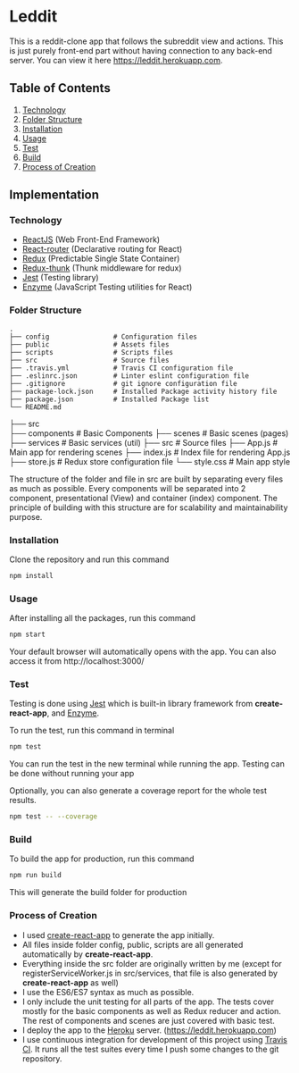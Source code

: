 # Leddit

This is a reddit-clone app that follows the subreddit view and actions.
This is just purely front-end part without having connection to any back-end server.
You can view it here https://leddit.herokuapp.com.

## Table of Contents

1. [Technology](#technology)
2. [Folder Structure](#folderstructure)
3. [Installation](#installation)
4. [Usage](#usage)
5. [Test](#test)
6. [Build](#build)
7. [Process of Creation](#process-of-creation)

## Implementation

### Technology
- [ReactJS](https://github.com/facebook/react) (Web Front-End Framework)
- [React-router](https://github.com/ReactTraining/react-router) (Declarative routing for React)
- [Redux](https://github.com/reactjs/redux) (Predictable Single State Container)
- [Redux-thunk](https://github.com/gaearon/redux-thunk) (Thunk middleware for redux)
- [Jest](https://github.com/facebook/jest) (Testing library)
- [Enzyme](https://github.com/airbnb/enzyme) (JavaScript Testing utilities for React)

### Folder Structure
    .
    ├── config                # Configuration files
    ├── public                # Assets files
    ├── scripts               # Scripts files
    ├── src                   # Source files
    ├── .travis.yml           # Travis CI configuration file
    ├── .eslinrc.json         # Linter eslint configuration file
    ├── .gitignore            # git ignore configuration file
    ├── package-lock.json     # Installed Package activity history file
    ├── package.json          # Installed Package list
    └── README.md

├── src  
    ├── components            # Basic Components
    ├── scenes                # Basic scenes (pages)
    ├── services              # Basic services (util)
    ├── src                   # Source files
    ├── App.js                # Main app for rendering scenes
    ├── index.js              # Index file for rendering App.js
    ├── store.js              # Redux store configuration file
    └── style.css             # Main app style

The structure of the folder and file in src are built by separating every files as much as possible.
Every components will be separated into 2 component, presentational (View) and container (index) component.
The principle of building with this structure are for scalability and maintainability purpose.

### Installation
Clone the repository and run this command
```sh
npm install
```

### Usage
After installing all the packages, run this command
```sh
npm start
```
Your default browser will automatically opens with the app. You can also access it from http://localhost:3000/

### Test
Testing is done using [Jest](https://github.com/facebook/jest) which is built-in library framework from **create-react-app**, and [Enzyme](https://github.com/airbnb/enzyme).

To run the test, run this command in terminal
```sh
npm test
```
You can run the test in the new terminal while running the app. Testing can be done without running your app

Optionally, you can also generate a coverage report for the whole test results.
```sh
npm test -- --coverage
```

### Build
To build the app for production, run this command
```sh
npm run build
```
This will generate the build folder for production

### Process of Creation
- I used [create-react-app](https://github.com/facebookincubator/create-react-app) to generate the app initially.
- All files inside folder config, public, scripts are all generated automatically by **create-react-app**.
- Everything inside the src folder are originally written by me (except for registerServiceWorker.js in src/services, that file is also generated by **create-react-app** as well)
- I use the ES6/ES7 syntax as much as possible.
- I only include the unit testing for all parts of the app. The tests cover mostly for the basic components as well as Redux reducer and action. The rest of components and scenes are just covered with basic test.
- I deploy the app to the [Heroku](https://www.heroku.com) server. (https://leddit.herokuapp.com)
- I use continuous integration for development of this project using [Travis CI](https://travis-ci.org/). It runs all the test suites every time I push some changes to the git repository.
